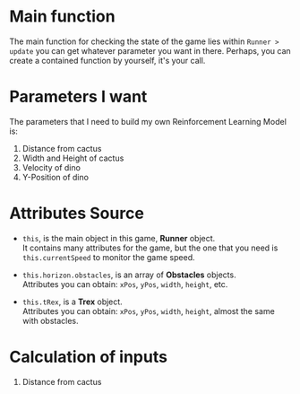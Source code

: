 # Main function

The main function for checking the state of the game lies within `Runner > update` you can get whatever parameter you want in there. Perhaps, you can create a contained function by yourself, it's your call.

# Parameters I want

The parameters that I need to build my own Reinforcement Learning Model is:
1. Distance from cactus
2. Width and Height of cactus
3. Velocity of dino
4. Y-Position of dino

# Attributes Source

* `this`, is the main object in this game, **Runner** object.  
  It contains many attributes for the game, but the one that you need is `this.currentSpeed` to monitor the game speed.

* `this.horizon.obstacles`, is an array of **Obstacles** objects.  
  Attributes you can obtain: `xPos`, `yPos`, `width`, `height`, etc.

* `this.tRex`, is a **Trex** object.  
  Attributes you can obtain: `xPos`, `yPos`, `width`, `height`, almost the same with obstacles.

# Calculation of inputs

1. Distance from cactus
   